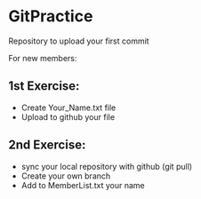 # GitPractice

Repository to upload your first commit

For new members:
## 1st Exercise:

* Create Your_Name.txt file
* Upload to github your file
## 2nd Exercise:
* sync your local repository with github (git pull)
* Create your own branch
* Add to MemberList.txt your name